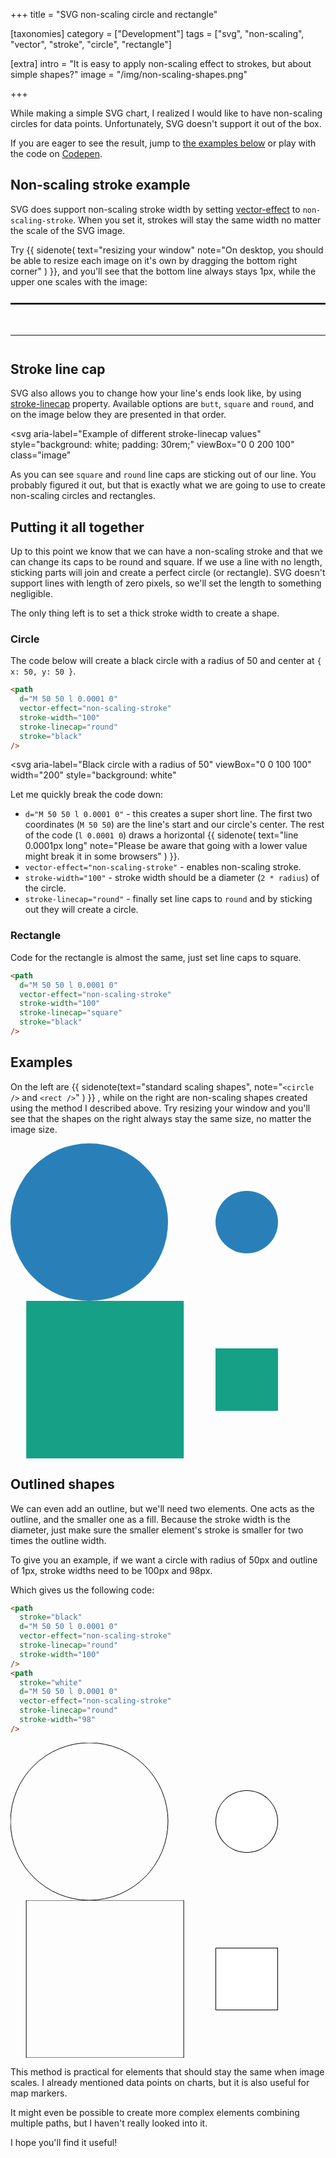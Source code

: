 +++
title = "SVG <span>non-scaling</span> circle and rectangle"

[taxonomies]
category = ["Development"]
tags = ["svg", "non-scaling", "vector", "stroke", "circle", "rectangle"]

[extra]
intro = "It is easy to apply non-scaling effect to strokes, but about simple shapes?"
image = "/img/non-scaling-shapes.png"

+++

While making a simple SVG chart, I realized I would like to have non-scaling circles for data points. Unfortunately, SVG doesn't support it out of the box.

If you are eager to see the result, jump to [the examples below](#examples) or play with the code on [Codepen](https://codepen.io/stanko/pen/wvyvZaB?editors=1100).

## Non-scaling stroke example

SVG does support non-scaling stroke width by setting [vector-effect](https://developer.mozilla.org/en-US/docs/Web/SVG/Attribute/vector-effect) to `non-scaling-stroke`. When you set it, strokes will stay the same width no matter the scale of the SVG image.

Try {{ sidenote(
text="resizing your window"
note="On desktop, you should be able to resize each image on it's own by dragging the bottom right corner"
) }}, and you'll see that the bottom line always stays 1px, while the upper one scales with the image:

<div class="resize">
  <svg
    aria-label="Example of vector-effect='non-scaling-stroke'"
    viewBox="0 0 200 30"
  >
    <path d="M 0 5 200 5" fill="none" stroke="black" />
    <path d="M 0 25 200 25" fill="none" stroke="black" vector-effect="non-scaling-stroke" />
  </svg>
</div>

## Stroke line cap

SVG also allows you to change how your line's ends look like, by using [stroke-linecap](https://developer.mozilla.org/en-US/docs/Web/SVG/Tutorial/Fills_and_Strokes#stroke) property. Available options are `butt`, `square` and `round`, and on the image below they are presented in that order.

<svg
  aria-label="Example of different stroke-linecap values"
  style="background: white; padding: 30rem;"
  viewBox="0 0 200 100" class="image"
>
<path d="M 10 10 l 180 0" stroke="black" stroke-linecap="butt" stroke-width="20" />
<path d="M 10 10 l 180 0" stroke="#e6a03c" />
<path d="M 10 50 l 180 0" stroke="black" stroke-linecap="square" stroke-width="20" />
<path d="M 10 50 l 180 0" stroke="#e6a03c" />
<path d="M 10 90 l 180 0" stroke="black" stroke-linecap="round" stroke-width="20" />
<path d="M 10 90 l 180 0" stroke="#e6a03c" />
</svg>

As you can see `square` and `round` line caps are sticking out of our line. You probably figured it out, but that is exactly what we are going to use to create non-scaling circles and rectangles.

## Putting it all together

Up to this point we know that we can have a non-scaling stroke and that we can change its caps to be round and square. If we use a line with no length, sticking parts will join and create a perfect circle (or rectangle). SVG doesn't support lines with length of zero pixels, so we'll set the length to something negligible.

The only thing left is to set a thick stroke width to create a shape.

### Circle

The code below will create a black circle with a radius of 50 and center at `{ x: 50, y: 50 }`.

```html
<path
  d="M 50 50 l 0.0001 0"
  vector-effect="non-scaling-stroke"
  stroke-width="100"
  stroke-linecap="round"
  stroke="black"
/>
```

<svg
  aria-label="Black circle with a radius of 50"
  viewBox="0 0 100 100"
  width="200"
  style="background: white"
>
<path
  d="M 50 50 l 0.0001 0"
  vector-effect="non-scaling-stroke"
  stroke-width="100"
  stroke-linecap="round"
  stroke="black"
/>
</svg>

Let me quickly break the code down:

* `d="M 50 50 l 0.0001 0"` - this creates a super short line. The first two coordinates (`M 50 50`) are the line's start and our circle's center. The rest of the code (`l 0.0001 0`) draws a horizontal
{{ sidenote(
text="line 0.0001px long"
note="Please be aware that going with a lower value might break it in some browsers"
) }}.
* `vector-effect="non-scaling-stroke"` - enables non-scaling stroke.
* `stroke-width="100"` - stroke width should be a diameter (`2 * radius`) of the circle.
* `stroke-linecap="round"` - finally set line caps to `round` and by sticking out they will create a circle.


### Rectangle

Code for the rectangle is almost the same, just set line caps to square.

```html
<path
  d="M 50 50 l 0.0001 0"
  vector-effect="non-scaling-stroke"
  stroke-width="100"
  stroke-linecap="square"
  stroke="black"
/>
```

## Examples

On the left are
{{ sidenote(text="standard scaling shapes", note="`<circle />` and `<rect />`" ) }}
, while on the right are non-scaling shapes created using the method I described above. Try resizing your window and you'll see that the shapes on the right always stay the same size, no matter the image size.


<div class="resize">
  <svg
    aria-label="Example of filled non-scaling circle next to the standard scaling one"
    viewBox="0 0 200 100"
  >
    <circle
      cx="50"
      cy="50"
      r="50"
      fill="#2980b9"
    />
    <path
      stroke="#2980b9"
      d="M 150 50 l 0.0001 0"
      stroke-linecap="round"
      stroke-width="100"
      vector-effect="non-scaling-stroke"
    />
  </svg>
</div>

<div class="resize">
  <svg
    aria-label="Example of filled non-scaling rectangle next to the standard scaling one"
    viewBox="0 0 200 100"
  >
    <rect
      x="10"
      y="0"
      width="100"
      height="100"
      fill="#16a085"
    />
    <path
      stroke="#16a085"
      d="M 150 50 l 0.0001 0"
      vector-effect="non-scaling-stroke"
      stroke-linecap="square"
      stroke-width="100"
    />
  </svg>
</div>

## Outlined shapes

We can even add an outline, but we'll need two elements. One acts as the outline, and the smaller one as a fill. Because the stroke width is the diameter, just make sure the smaller element's stroke is smaller for two times the outline width.

To give you an example, if we want a circle with radius of 50px and outline of 1px, stroke widths need to be 100px and 98px.

Which gives us the following code:

```html
<path
  stroke="black"
  d="M 50 50 l 0.0001 0"
  vector-effect="non-scaling-stroke"
  stroke-linecap="round"
  stroke-width="100"
/>
<path
  stroke="white"
  d="M 50 50 l 0.0001 0"
  vector-effect="non-scaling-stroke"
  stroke-linecap="round"
  stroke-width="98"
/>
```

<div class="resize">
  <svg
    aria-label="Example of outlined non-scaling circle next to the standard scaling one"
    viewBox="0 0 200 100"
  >
    <circle
      cx="50"
      cy="50"
      r="50"
      vector-effect="non-scaling-stroke"
      stroke="black"
      fill="none"
    />
    <path
      stroke="black"
      d="M 150 50 l 0.0001 0"
      vector-effect="non-scaling-stroke"
      stroke-linecap="round"
      stroke-width="100"
    />
    <path
      stroke="white"
      d="M 150 50 l 0.0001 0"
      vector-effect="non-scaling-stroke"
      stroke-linecap="round"
      stroke-width="98"
    />
  </svg>
</div>

<div class="resize">
  <svg
    viewBox="0 0 200 100"
    aria-label="Example of outlined non-scaling rectangle next to the standard scaling one"
  >
    <rect
      x="10"
      y="0"
      width="100"
      height="100"
      vector-effect="non-scaling-stroke"
      stroke="black"
      fill="none"
    />
    <path
      stroke="black"
      d="M 150 50 l 0.0001 0"
      vector-effect="non-scaling-stroke"
      stroke-linecap="square"
      stroke-width="100"
    />
    <path
      stroke="white"
      d="M 150 50 l 0.0001 0"
      vector-effect="non-scaling-stroke"
      stroke-linecap="square"
      stroke-width="98"
    />
  </svg>
</div>

This method is practical for elements that should stay the same when image scales. I already mentioned data points on charts, but it is also useful for map markers.

It might even be possible to create more complex elements combining multiple paths, but I haven't really looked into it.

I hope you'll find it useful!
